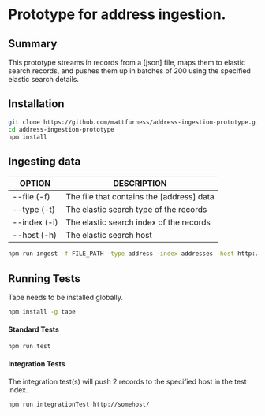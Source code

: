# Prototype for address ingestion.

## Summary

This prototype streams in records from a [json] file, maps them to elastic search records, and pushes them up in batches of 200 using the specified elastic search details.

## Installation

```sh
git clone https://github.com/mattfurness/address-ingestion-prototype.git
cd address-ingestion-prototype
npm install
```

## Ingesting data

| OPTION | DESCRIPTION |
| ------ | ----------- |
| --file (-f) | The file that contains the [address] data |
| --type (-t) | The elastic search type of the records |
| --index (-i) | The elastic search index of the records |
| --host (-h) | The elastic search host |

```sh
npm run ingest -f FILE_PATH -type address -index addresses -host http://somehost/
```

## Running Tests

Tape needs to be installed globally.
```sh
npm install -g tape
```

#### Standard Tests
```sh
npm run test
```

#### Integration Tests
The integration test(s) will push 2 records to the specified host in the test index.

```sh
npm run integrationTest http://somehost/
```
